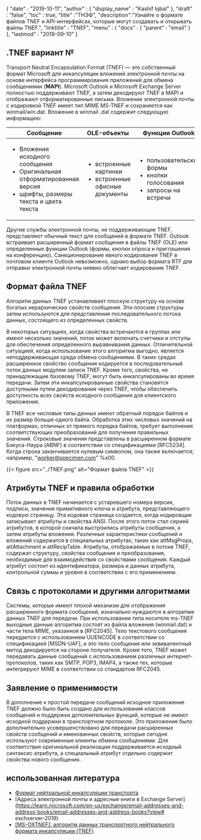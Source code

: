 {
  "date" : "2019-10-11",
  "author" : {
    "display_name" : "Kashif Iqbal"
},
  "draft" : "false",
  "toc" : true,
  "title" :"ТНЭФ",
  "description":"Узнайте о формате файлов TNEF и API-интерфейсах, которые могут создавать и открывать файлы TNEF.",
  "linktitle" : "TNEF",
  "menu" : {
    "docs" : {
      "parent" : "email"
}
},
  "lastmod" : "2019-09-10"
}

## .TNEF вариант №

Transport Neutral Encapsulation Format (TNEF) — это собственный формат Microsoft для инкапсуляции вложений электронной почты на основе интерфейса программирования приложений для обмена сообщениями (**MAPI**). Microsoft Outlook и Microsoft Exchange Server полностью поддерживают TNEF, а затем декодируют TNEF в MAPI и отображают отформатированные письма. Вложение электронной почты с кодировкой TNEF имеет тип MIME MS-TNEF и сохраняется как winmail/win.dat. Вложение в winmail .dat содержит следующую информацию:


|Сообщение|OLE-объекты|Функции Outlook
---|---|---|
|<ul><li> Вложения исходного сообщения</li><li> Оригинальная отформатированная версия</li><li> шрифты, размеры текста и цвета текста</li></ul> |<ul><li> встроенные картинки</li><li> встроенные офисные документы</li></ul> |<ul><li> пользовательские формы</li><li> кнопки голосования</li><li> запросы на встречи</li></ul>


Другие службы электронной почты, не поддерживающие TNEF, представляют обычный текст для сообщений в формате TNEF. Outlook встраивает расширенный формат сообщения в файлы TNEF (OLE) или определенные функции Outlook (формы, кнопки опроса и приглашения на конференцию). Санкционирование явного кодирования TNEF в почтовом клиенте Outlook невозможно, однако выбор формата RTF для отправки электронной почты неявно облегчает кодирование TNEF.

## Формат файла TNEF

Алгоритм данных TNEF устанавливает плоскую структуру на основе богатых иерархических свойств сообщения. Эти плоские структуры затем используются для представления последовательного потока данных, состоящего из определенных свойств.

В некоторых ситуациях, когда свойства встречаются в группах или имеют несколько значений, поток может включать счетчики и отступы для обеспечения определенного выравнивания данных. Отличительной ситуацией, когда использование этого алгоритма выгодно, является неподдерживающая среда обмена сообщениями. В таких средах расширенное свойство сообщения кодируется в последовательный поток данных модулем записи TNEF. Кроме того, свойства, не принадлежащие базовому TNEF, могут быть инкапсулированы во время передачи. Затем эти инкапсулированные свойства становятся доступными путем декодирования через TNEF, чтобы обеспечить доступность всех свойств исходного сообщения для клиентского приложения.

В TNEF все числовые типы данных имеют обратный порядок байтов и их размер больше одного байта. Обработка этих числовых значений на платформах, отличных от прямого порядка байтов, требует выполнения соответствующих преобразований для получения правильных значений. Строковые значения представлены в расширенном формате Бэкуса-Наура (ABNF) в соответствии со спецификациями [RFC5234]. Когда строка заканчивается нулевым символом, она также включается; например, "worker@specimen.com" %x00.

{{< figure src="../TNEF.png" alt="Формат файла TNEF" >}}

## Атрибуты TNEF и правила обработки ##

Поток данных в TNEF начинается с устаревшего номера версии, подписи, значения примитивного ключа и атрибута, представляющего кодовую страницу. Эта кодовая страница создается, когда кодировщик записывает атрибуты и свойства ANSI. После этого поток стал серией атрибутов, в которой сначала выстроились атрибуты сообщения, а затем атрибуты вложения. Различные характеристики сообщений и вложений содержатся в специальных атрибутах, таких как attMsgProps, attAttachment и attRecipTable. Атрибуты, отображаемые в потоке TNEF, содержат структуру, свойства сообщения и преобразования, необходимые для взаимодействия со свойствами сообщения. Каждый атрибут состоит из идентификатора, размера и данных атрибута, контрольной суммы и уровня в соответствии с его применением.

## Связь с протоколами и другими алгоритмами ##

Системы, которые имеют плохой механизм для отображения расширенного формата сообщений, изначально нуждаются в алгоритме данных TNEF для передачи. При использовании типа носителя ms-TNEF выходные данные алгоритма состоят из файла вложения (winmail.dat) и части тела MIME, указанной в [RFC2045]. Тело текстового сообщения передается с использованием UUENCODE в соответствии со спецификацией [MSDN-UAF], и это тело сообщения или эквивалентный метод декодируется на стороне получателя. Кроме того, TNEF может передавать данные сообщений с использованием различных интернет-протоколов, таких как SMTP, POP3, IMAP4, а также тех, которые интегрируют MIME в соответствии со стандартом RFC2045.

## Заявление о применимости ##

В дополнение к простой передаче сообщений исходное приложение TNEF должно было быть создано для использования классов сообщений и поддержки дополнительных функций, которые не имеют исходной поддержки в транспортном протоколе. Это приложение было дополнительно усовершенствовано для передачи расширенных свойств сообщений и именованных свойств, которые сегодня используют современные клиенты обмена сообщениями. Для соответствия оригинальной реализации поддерживается исходный синтаксис атрибута, а специальный атрибут отдельно содержит свойства нового сообщения.

## использованная литература

* [Формат нейтральной инкапсуляции транспорта](https://en.wikipedia.org/wiki/Transport_Neutral_Encapsulation_Format)
* [Адреса электронной почты и адресные книги в Exchange Server](https://learn.microsoft.com/en-us/exchange/email-addresses-and-address-books/email-addresses-and-address-books?view# exchserver-2019)
* [[MS-OXTNEF]: алгоритм данных транспортного нейтрального формата инкапсуляции (TNEF)](https://msdn.microsoft.com/en-us/library/cc425498(v#exchg.80).aspx)

